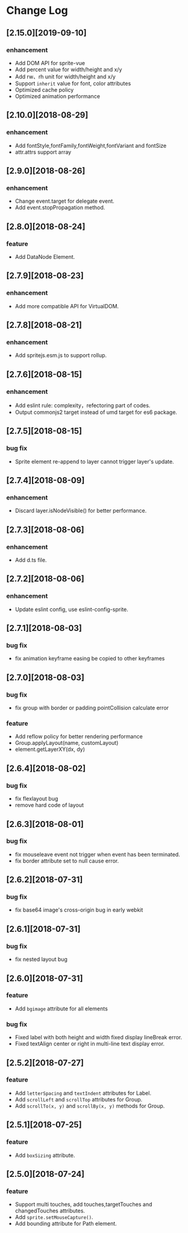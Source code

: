 # Change Log

## [2.15.0][2019-09-10]

### enhancement

- Add DOM API for sprite-vue
- Add percent value for width/height and x/y
- Add rw、rh unit for width/height and x/y
- Support `inherit` value for font, color attributes
- Optimized cache policy
- Optimized animation performance

## [2.10.0][2018-08-29]

### enhancement

- Add fontStyle,fontFamily,fontWeight,fontVariant and fontSize
- attr.attrs support array

## [2.9.0][2018-08-26]

### enhancement

- Change event.target for delegate event.
- Add event.stopPropagation method.

## [2.8.0][2018-08-24]

### feature

- Add DataNode Element.

## [2.7.9][2018-08-23]

### enhancement

- Add more compatible API for VirtualDOM.

## [2.7.8][2018-08-21]

### enhancement

- Add spritejs.esm.js to support rollup.

## [2.7.6][2018-08-15]

### enhancement

- Add eslint rule: complexity，refectoring part of codes.
- Output commonjs2 target instead of umd target for es6 package.

## [2.7.5][2018-08-15]

### bug fix

- Sprite element re-append to layer cannot trigger layer's update.

## [2.7.4][2018-08-09]

### enhancement

- Discard layer.isNodeVisible() for better performance.

## [2.7.3][2018-08-06]

### enhancement

- Add d.ts file.

## [2.7.2][2018-08-06]

### enhancement

- Update eslint config, use eslint-config-sprite.

## [2.7.1][2018-08-03]

### bug fix

- fix animation keyframe easing be copied to other keyframes

## [2.7.0][2018-08-03]

### bug fix

- fix group with border or padding pointCollision calculate error

### feature

- Add reflow policy for better rendering performance
- Group.applyLayout(name, customLayout)
- element.getLayerXY(dx, dy)

## [2.6.4][2018-08-02]

### bug fix

- fix flexlayout bug
- remove hard code of layout

## [2.6.3][2018-08-01]

### bug fix

- fix mouseleave event not trigger when event has been terminated.
- fix border attribute set to null cause error.

## [2.6.2][2018-07-31]

### bug fix

- fix base64 image's cross-origin bug in early webkit

## [2.6.1][2018-07-31]

### bug fix

- fix nested layout bug

## [2.6.0][2018-07-31]

### feature

- Add `bgimage` attribute for all elements

### bug fix

- Fixed label with both height and width fixed display lineBreak error.
- Fixed textAlign center or right in multi-line text display error.

## [2.5.2][2018-07-27]

### feature

- Add `letterSpacing` and `textIndent` attributes for Label.
- Add `scrollLeft` and `scrollTop` attributes for Group.
- Add `scrollTo(x, y)` and `scrollBy(x, y)` methods for Group.

## [2.5.1][2018-07-25]

### feature

- Add `boxSizing` attribute.

## [2.5.0][2018-07-24]

### feature

- Support multi touches, add touches,targetTouches and changedTouches attributes.
- Add `sprite.setMouseCapture()`.
- Add bounding attribute for Path element.
